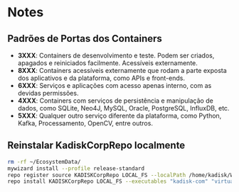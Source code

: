 # Notes

## Padrões de Portas dos Containers

- **3XXX**: Containers de desenvolvimento e teste. Podem ser criados, apagados e reiniciados facilmente. Acessíveis externamente.
- **8XXX**: Containers acessíveis externamente que rodam a parte exposta dos aplicativos e da plataforma, como APIs e front-ends.
- **6XXX**: Serviços e aplicações com acesso apenas interno, com as devidas permissões.
- **4XXX**: Containers com serviços de persistência e manipulação de dados, como SQLite, Neo4J, MySQL, Oracle, PostgreSQL, InfluxDB, etc.
- **5XXX**: Qualquer outro serviço diferente da plataforma, como Python, Kafka, Processamento, OpenCV, entre outros.

## Reinstalar KadiskCorpRepo localmente
 ```bash
rm -rf ~/EcosystemData/
mywizard install --profile release-standard
repo register source KADISKCorpRepo LOCAL_FS --localPath /home/kadisk/Workspaces/Organizations/Kadisk/KADISKCorpRepo
repo install KADISKCorpRepo LOCAL_FS --executables "kadisk-com" "virtual-desk" "kadisk-transit-proxy" "kadisk-domain-router-proxy"
 ```